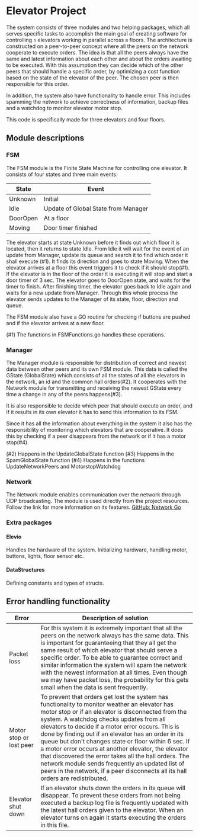 Elevator Project
================

The system consists of three modules and two helping packages, which all serves specific tasks to accomplish the main goal of creating software for controlling `n` elevators working in parallel across `m` floors. The architecture is constructed on a peer-to-peer concept where all the peers on the network cooperate to execute orders. The idea is that all the peers always have the same and latest information about each other and about the orders awaiting to be executed. With this assumption they can decide which of the other peers that should handle a specific order, by optimizing a cost function based on the state of the elevator of the peer. The chosen peer is then responsible for this order.

In addition, the system also have functionality to handle error. This includes spamming the network to achieve correctness of information, backup files and a watchdog to monitor elevator motor stop.

This code is specifically made for three elevators and four floors.


Module descriptions
---------------------
###  FSM

The FSM module is the Finite State Machine for controlling one elevator. It consists of four states and three main events:

State| Event
------------ | -------------
Unknown| Initial
Idle| Update of Global State from Manager
DoorOpen| At a floor
Moving| Door timer finished



The elevator starts at state Unknown before it finds out which floor it is located, then it returns to state Idle. From Idle it will wait for the event of an update from Manager, update its queue and search it to find which order it shall execute (#1). It finds its direction and goes to state Moving. When the elevator arrives at a floor this event triggers it to check if it should stop(#1). If the elevator is in the floor of the order it is executing it will stop and start a door timer of 3 sec. The elevator goes to DoorOpen state, and waits for the timer to finish. After finishing timer, the elevator goes back to Idle again and waits for a new update from Manager. Through this whole process the elevator sends updates to the Manager of its state, floor, direction and queue.

The FSM module also have a GO routine for checking if buttons are pushed and if the elevator arrives at a new floor.

(#1) The functions in FSMFunctions.go handles these operations.

###  Manager

The Manager module is responsible for distribution of correct and newest data between other peers and its own FSM module. This data is called the GState (GlobalState) which consists of all the states of all the elevators in the network, an id and the common hall orders(#2). It cooperates with the Network module for transmitting and receiving the newest GState every time a change in any of the peers happens(#3).

It is also responsible to decide which peer that should execute an order, and if it results in its own elevator it has to send this information to its FSM.

Since it has all the information about everything in the system it also has the responsibility of monitoring which elevators that are cooperative. It does this by checking if a peer disappears from the network or if it has a motor stop(#4).


(#2) Happens in the UpdateGlobalState function
(#3) Happens in the SpamGlobalState function
(#4) Happens in the functions UpdateNetworkPeers and MotorstopWatchdog

###  Network
The Network module enables communication over the network through UDP broadcasting. The module is used directly from the project resources. Follow the link for more information on its features.
[GitHub: Network Go](https://github.com/TTK4145/Network-go)


###  Extra packages
#### Elevio
Handles the hardware of the system. Initializing hardware, handling motor, buttons, lights, floor sensor etc.


#### DataStructures
Defining constants and types of structs.

Error handling functionality
---------------------------
Error  | Description of solution
------------ | -------------
Packet loss| For this system it is extremely important that all the peers on the network always has the same data. This is important for guaranteeing that they all get the same result of which elevator that should serve a specific order. To be able to guarantee correct and similar information the system will spam the network with the newest information at all times. Even though we may have packet loss, the probability for this gets small when the data is sent frequently.
Motor stop or lost peer| To prevent that orders get lost the system has functionality to monitor weather an elevator has motor stop or if an elevator is disconnected from the system. A watchdog checks updates from all elevators to decide if a motor error occurs. This is done by finding out if an elevator has an order in its queue but don't changes state or floor within 6 sec. If a motor error occurs at another elevator, the elevator that discovered the error takes all the hall orders. The network module sends frequently an updated list of peers in the network, if a peer disconnects all its hall orders are redistributed.
Elevator shut down| If an elevator shuts down the orders in its queue will disappear. To prevent these orders from not being executed a backup log file is frequently updated with the latest hall orders given to the elevator. When an elevator turns on again it starts executing the orders in this file.
